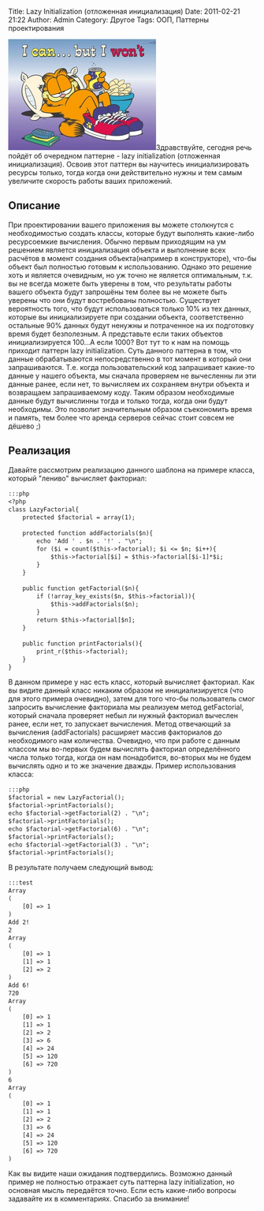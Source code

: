 Title: Lazy Initialization (отложенная инициализация)
Date: 2011-02-21 21:22
Author: Admin
Category: Другое
Tags: ООП, Паттерны проектирования

![lazy initialization][]Здравствуйте, сегодня речь пойдёт об очередном
паттерне - lazy initialization (отложенная инициализация). Освоив этот
паттерн вы научитесь инициализировать ресурсы только, тогда когда они
действительно нужны и тем самым увеличите скорость работы ваших
приложений.

Описание
--------

При проектировании вашего приложения вы можете столкнутся с
необходимостью создать классы, которые будут выполнять какие-либо
ресурсоемкие вычисления. Обычно первым приходящим на ум решением
является инициализация объекта и выполнение всех расчётов в момент
создания объекта(например в конструкторе), что-бы объект был полностью
готовым к использованию. Однако это решение хоть и является очевидным,
но уж точно не является оптимальным, т.к. вы не всегда можете быть
уверены в том, что результаты работы вашего объекта будут запрошёны тем
более вы не можете быть уверены что они будут востребованы полностью.
Существует вероятность того, что будут использоваться только 10% из тех
данных, которые вы инициализируете при создании объекта, соответственно
остальные 90% данных будут ненужны и потраченное на их подготовку время
будет безполезным. А представьте если таких объектов инициализируется
100...А если 1000? Вот тут то к нам на помощь приходит паттерн lazy
initialization. Суть данного паттерна в том, что данные обрабатываются
непосредственно в тот момент в который они запрашиваются. Т.е. когда
пользовательский код запрашивает какие-то данные у нашего объекта, мы
сначала проверяем не вычесленны ли эти данные ранее, если нет, то
вычисляем их сохраняем внутри объекта и возвращаем запрашиваемому коду.
Таким образом необходимые данные будут вычислинны тогда и только тогда,
когда они будут необходимы. Это позволит значительным образом
съекономить время и память, тем более что аренда серверов сейчас стоит
совсем не дёшево ;)

Реализация
----------

Давайте рассмотрим реализацию данного шаблона на примере класса, который
"лениво" вычисляет факториал:

	:::php
	<?php
	class LazyFactorial{
	    protected $factorial = array(1);
	 
	    protected function addFactorials($n){
	        echo 'Add ' . $n . '!' . "\n";
	        for ($i = count($this->factorial); $i <= $n; $i++){
	            $this->factorial[$i] = $this->factorial[$i-1]*$i;
	        }
	    }
	 
	    public function getFactorial($n){
	        if (!array_key_exists($n, $this->factorial)){
	            $this->addFactorials($n);
	        }
	        return $this->factorial[$n];
	    }
	 
	    public function printFactorials(){
	        print_r($this->factorial);
	    }
	}

В данном примере у нас есть класс, который вычисляет факториал. Как вы
видите данный класс никаким образом не инициализируется (что для этого
примера очевидно), затем для того что-бы пользователь смог запросить
вычисление факториала мы реализуем метод getFactorial, который сначала
проверяет небыл ли нужный факториал вычеслен ранее, если нет, то
запускает вычисления. Метод отвечающий за вычисления (addFactorials)
расширяет массив факториалов до необходимого нам количества. Очевидно,
что при работе с данным классом мы во-первых будем вычислять факториал
определённого числа только тогда, когда он нам понадобится, во-вторых мы
не будем вычислять одно и то же значение дважды. Пример использования
класса:

	:::php
	$factorial = new LazyFactorial();
	$factorial->printFactorials();
	echo $factorial->getFactorial(2) . "\n";
	$factorial->printFactorials();
	echo $factorial->getFactorial(6) . "\n";
	$factorial->printFactorials();
	echo $factorial->getFactorial(3) . "\n";
	$factorial->printFactorials();

В результате получаем следующий вывод:

    :::test
    Array
	(
	    [0] => 1
	)
	Add 2!
	2
	Array
	(
	    [0] => 1
	    [1] => 1
	    [2] => 2
	)
	Add 6!
	720
	Array
	(
	    [0] => 1
	    [1] => 1
	    [2] => 2
	    [3] => 6
	    [4] => 24
	    [5] => 120
	    [6] => 720
	)
	6
	Array
	(
	    [0] => 1
	    [1] => 1
	    [2] => 2
	    [3] => 6
	    [4] => 24
	    [5] => 120
	    [6] => 720
	)

Как вы видите наши ожидания подтвердились. Возможно данный пример не
полностью отражает суть паттерна lazy initialization, но основная мысль
передаётся точно. Если есть какие-либо вопросы задавайте их в
комментариях. Спасибо за внимание!

  [lazy initialization]: /media/2011/02/i-can-but-i-won-t-garfield-262532_800_600-300x225.jpg
    "lazy initialization"
